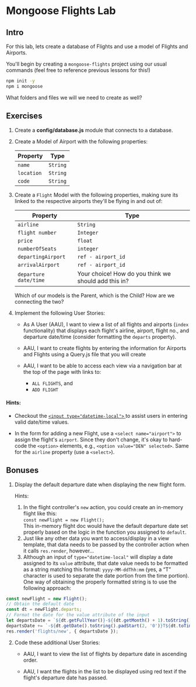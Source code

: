

# Mongoose Flights Lab

## Intro

For this lab, lets create a database of Flights and use a model of Flights and Airports.

You'll begin by creating a `mongoose-flights` project using our usual commands (feel free to reference previous lessons for this!)
```sh
npm init -y
npm i mongoose
```

What folders and files we will we need to create as well?

## Exercises

1) Create a **config/database.js** module that connects to a database.


2) Create a Model of Airport with the following properties:

	| Property | Type |
	|---|---|
	| `name`| `String`|  (Logan, LaGuardia, Heathrow, O'Hare, Pearson...)
	| `location`| `String`| (Boston, New York, London, Chicago, Toronto...)
	| `code`| `String`|    (LGN, LGA, HRT, OHR, YYZ...)



3) Create a `Flight` Model with the following properties, making sure its linked to the respective airports they'll be flying in and out of:

	| Property | Type |
	|---|---|
	| `airline`| `String`| ('American', 'Southwest', 'Delta'...)
	 |`flight number` |`Integer`| 
	 |`price`|`float`| 
	 |`numberOfSeats`|`integer`|
	 |`departingAirport`| `ref - airport_id`| 
	 |`arrivalAirport`|`ref - airport_id`| 
	 |`departure date/time` | Your choice! How do you think we should add this in? |
	 
	 
	 Which of our models is the Parent, which is the Child? How are we connecting the two?

4. Implement the following User Stories:
	- As A User (AAU), I want to view a list of all flights and airports (`index` functionality) that displays each flight's airline, airport, flight no., and departure date/time (consider formatting the `departs` property).
	
	- AAU, I want to create flights by entering the information for Airports and Flights using a Query.js file that you will create
	- AAU, I want to be able to access each view via a navigation bar at the top of the page with links to:
		- `ALL FLIGHTS`, and
		- `ADD FLIGHT`

#### Hints:

- Checkout the [`<input type="datetime-local">`
](https://developer.mozilla.org/en-US/docs/Web/HTML/Element/input/datetime-local) to assist users in entering valid date/time values.

- In the form for adding a new Flight, use a `<select name="airport">` to assign the flight's `airport`. Since they don't change, it's okay to hard-code the `<option>` elements, e.g., `<option value="DEN" selected>`. Same for the `airline` property (use a `<select>`).

## Bonuses

1. Display the default departure date when displaying the new flight form.

	Hints:
	1. In the flight controller's `new` action, you could create an in-memory flight like this:<br>`const newFlight = new Flight();`<br>  This in-memory flight doc would have the default departure date set properly based on the logic in the function you assigned to `default`.
	2. Just like any other data you want to access/display in a view template, that data needs to be passed by the controller action when it calls `res.render`, however…
	3. Although an input of `type="datetime-local"` will display a date assigned to its `value` attribute, that date value needs to be formatted as a string matching this format: `yyyy-MM-ddThh:mm` (yes, a “T” character is used to separate the date portion from the time portion).  One way of obtaining the properly formatted string is to use the following approach:<br>

```js
const newFlight = new Flight();
// Obtain the default date
const dt = newFlight.departs;
// Format the date for the value attribute of the input
let departsDate = `${dt.getFullYear()}-${(dt.getMonth() + 1).toString().padStart(2, '0')}`;
departsDate += `-${dt.getDate().toString().padStart(2, '0')}T${dt.toTimeString().slice(0, 5)}`;
res.render('flights/new', { departsDate });
```

2. Code these additional User Stories:
	- AAU, I want to view the list of flights by departure date in ascending order.
	
	- AAU, I want the flights in the list to be displayed using red text if the flight's departure date has passed.

